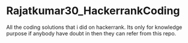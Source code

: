 # Rajatkumar30_HackerrankCoding
 All the coding solutions that i did on hackerrank.
 Its only for knowledge purpose if anybody have doubt in then they can refer from this repo. 
